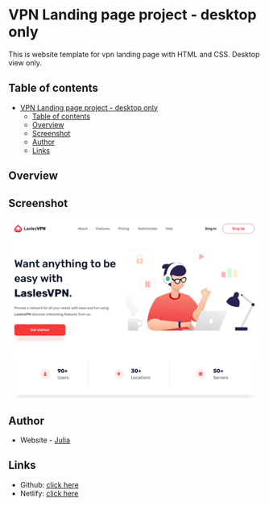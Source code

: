 # VPN Landing page project - desktop only

This is website template for vpn landing page with HTML and CSS. Desktop view only.

## Table of contents

- [VPN Landing page project - desktop only](#vpn-landing-page-project---desktop-only)
  - [Table of contents](#table-of-contents)
  - [Overview](#overview)
  - [Screenshot](#screenshot)
  - [Author](#author)
  - [Links](#links)

## Overview

## Screenshot

![](./screenshot/screenshot.jpg)

## Author

- Website - [Julia](https://codepen.io/yulich)

## Links

- Github: [click here](https://github.com/yulich81/vpn_landing_page_desktop_only)
- Netlify: [click here](https://merry-dragon-8230ba.netlify.app/)